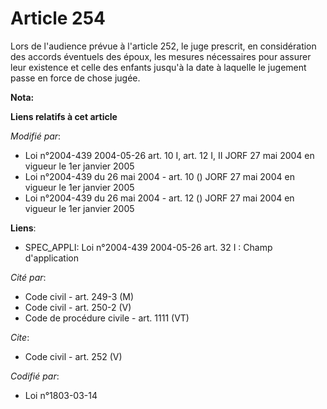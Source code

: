 # Article 254

Lors de l'audience prévue à l'article 252, le juge prescrit, en considération des accords éventuels des époux, les mesures
nécessaires pour assurer leur existence et celle des enfants jusqu'à la date à laquelle le jugement passe en force de chose
jugée.

**Nota:**



**Liens relatifs à cet article**

_Modifié par_:

  - Loi n°2004-439 2004-05-26 art. 10 I, art. 12 I, II JORF 27 mai 2004 en vigueur le 1er janvier 2005
  - Loi n°2004-439 du 26 mai 2004 - art. 10 () JORF 27 mai 2004 en vigueur le 1er janvier 2005
  - Loi n°2004-439 du 26 mai 2004 - art. 12 () JORF 27 mai 2004 en vigueur le 1er janvier 2005

**Liens**:

  - SPEC_APPLI: Loi n°2004-439 2004-05-26 art. 32 I : Champ d'application

_Cité par_:

  - Code civil - art. 249-3 (M)
  - Code civil - art. 250-2 (V)
  - Code de procédure civile - art. 1111 (VT)

_Cite_:

  - Code civil - art. 252 (V)

_Codifié par_:

  - Loi n°1803-03-14
